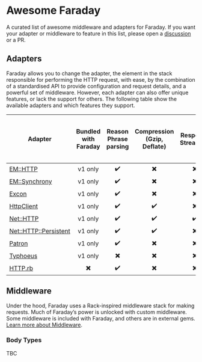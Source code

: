 # Awesome Faraday

A curated list of awesome middleware and adapters for Faraday.
If you want your adapter or middleware to feature in this list, please open a [discussion](https://github.com/lostisland/awesome-faraday/discussions) or a PR.

## Adapters

Faraday allows you to change the adapter, the element in the stack responsible for performing the HTTP request, with ease, by the combination of a standardised API to provide configuration and request details, and a powerful set of middleware.
However, each adapter can also offer unique features, or lack the support for others.
The following table show the available adapters and which features they support.

| Adapter | Bundled with Faraday | Reason Phrase parsing | Compression (Gzip, Deflate) | Response Streaming | Parallel Requests | GET, HEAD, DELETE, TRACE Request Body | HEAD Response Body | TRACE Method | Local Socket Binding |
| ----------------------- |  :---:  | :----: | :----: | :----: | :----: | :----: | :----: | :----: | :----: |
| [EM::HTTP]              | v1 only |   ✔️   |   ✖️   |   ✖️   |   ✔️   |   ✔️   |   ✖️   |   ✔️   |   ✔️   |
| [EM::Synchrony]         | v1 only |   ✔️   |   ✖️   |   ✖️   |   ✔️   |   ✔️   |   ✖️   |   ✔️   |   ✔️   |
| [Excon]                 | v1 only |   ✔️   |   ✖️   |   ✖️   |   ✖️   |   ✔️   |   ✔️   |   ✔️   |   ✖️   |
| [HttpClient]            | v1 only |   ✔️   |   ✔️   |   ✖️   |   ✖️   |   ✔️   |   ✔️   |   ✔️   |   ✔️   |
| [Net::HTTP]             | v1 only |   ✔️   |   ✔️   |   ✔️   |   ✖️   |   ✔️   |   ✔️   |   ✔️   |   ✖️   |
| [Net::HTTP::Persistent] | v1 only |   ✔️   |   ✔️   |   ✖️   |   ✖️   |   ✔️   |   ✔️   |   ✔️   |   ✖️   |
| [Patron]                | v1 only |   ✔️   |   ✖️   |   ✖️   |   ✖️   |   ✖️   |   ✔️   |   ✖️   |   ✖️   |
| [Typhoeus]              | v1 only |   ✖️   |   ✖️   |   ✖️   |   ✔️   |   ✔️   |   ✔️   |   ✔️   |   ✖️   |
| [HTTP.rb]               |   ✖️    |   ✔️   |   ✖️   |   ✖️   |   ✖️   |   ✔️   |   ✖️   |   ✔️   |   ✔️   |

## Middleware

Under the hood, Faraday uses a Rack-inspired middleware stack for making requests. Much of Faraday’s power is unlocked with custom middleware. Some middleware is included with Faraday, and others are in external gems. [Learn more about Middleware](https://lostisland.github.io/faraday/usage/).

### Body Types

TBC

[EM::HTTP]:               https://github.com/lostisland/faraday-em_http
[EM::Synchrony]:          https://github.com/lostisland/faraday-em_synchrony
[Excon]:                  https://github.com/lostisland/faraday-excon
[HttpClient]:             https://github.com/lostisland/faraday/blob/main/lib/faraday/adapter/httpclient.rb
[Net::HTTP]:              https://github.com/lostisland/faraday-net_http
[Net::HTTP::Persistent]:  https://github.com/lostisland/faraday-net_http_persistent
[Patron]:                 https://github.com/lostisland/faraday/blob/main/lib/faraday/adapter/httpclient.rb
[Typhoeus]:               https://github.com/typhoeus/typhoeus/blob/master/lib/typhoeus/adapters/faraday.rb
[HTTP.rb]:                https://github.com/lostisland/faraday-http
